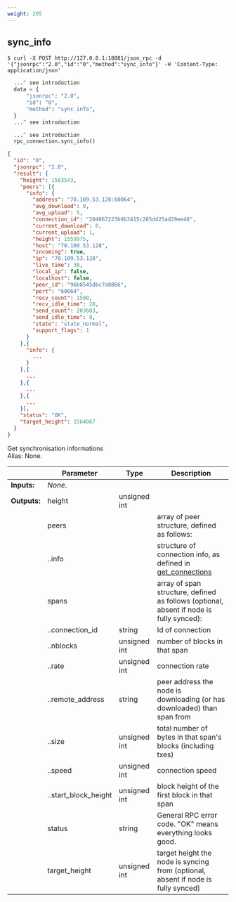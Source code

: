 ```yaml
---
weight: 205
---
```


## **sync_info**


```shell
$ curl -X POST http://127.0.0.1:18081/json_rpc -d '{"jsonrpc":"2.0","id":"0","method":"sync_info"}' -H 'Content-Type: application/json'
```
```python
  ...^ see introduction
  data = {
      "jsonrpc": "2.0",
      "id": "0",
      "method": "sync_info",
  }
  ...^ see introduction
```
```py
  ...^ see introduction
  rpc_connection.sync_info()
```
```json
{
  "id": "0",
  "jsonrpc": "2.0",
  "result": {
    "height": 1563543,
    "peers": [{
      "info": {
        "address": "70.109.53.128:60064",
        "avg_download": 0,
        "avg_upload": 5,
        "connection_id": "204067223b9b3415c265dd25ad29ee48",
        "current_download": 0,
        "current_upload": 1,
        "height": 1559975,
        "host": "70.109.53.128",
        "incoming": true,
        "ip": "70.109.53.128",
        "live_time": 38,
        "local_ip": false,
        "localhost": false,
        "peer_id": "96b8545dbc7a8866",
        "port": "60064",
        "recv_count": 1580,
        "recv_idle_time": 28,
        "send_count": 203603,
        "send_idle_time": 8,
        "state": "state_normal",
        "support_flags": 1
      }
    },{
      "info": {
        ...
      }
    },{
      ...
    },{
      ...
    },{
      ...
    }],
    "status": "OK",
    "target_height": 1564067
  }
}
```
Get synchronisation informations  
Alias: None.  

|             | Parameter            | Type         | Description
| ---         | ---                  | ---          | ---
|**Inputs:**  | *None*.              |              |
|**Outputs:** | height               | unsigned int |
|             | peers                |              | array of peer structure, defined as follows:
|             | ..info               |              | structure of connection info, as defined in [get_connections](#get-connections)
|             | spans                |              | array of span structure, defined as follows (optional, absent if node is fully synced):
|             | ..connection_id      | string       | Id of connection
|             | ..nblocks            | unsigned int | number of blocks in that span
|             | ..rate               | unsigned int | connection rate
|             | ..remote_address     | string       | peer address the node is downloading (or has downloaded) than span from
|             | ..size               | unsigned int |  total number of bytes in that span's blocks (including txes)
|             | ..speed              | unsigned int |  connection speed
|             | ..start_block_height | unsigned int |  block height of the first block in that span
|             | status               | string       |  General RPC error code. "OK" means everything looks good.
|             | target_height        | unsigned int |  target height the node is syncing from (optional, absent if node is fully synced)
